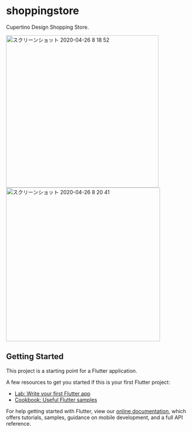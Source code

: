 # shoppingstore

 Cupertino Design Shopping Store.

 <img width="415" alt="スクリーンショット 2020-04-26 8 18 52" src="https://user-images.githubusercontent.com/53788311/80293261-f7c6c880-8798-11ea-9bf3-a381eeeb7703.png">

 <img width="419" alt="スクリーンショット 2020-04-26 8 20 41" src="https://user-images.githubusercontent.com/53788311/80293309-46746280-8799-11ea-84bc-d1ff7e8f520e.png">


## Getting Started

This project is a starting point for a Flutter application.

A few resources to get you started if this is your first Flutter project:

- [Lab: Write your first Flutter app](https://flutter.dev/docs/get-started/codelab)
- [Cookbook: Useful Flutter samples](https://flutter.dev/docs/cookbook)

For help getting started with Flutter, view our
[online documentation](https://flutter.dev/docs), which offers tutorials,
samples, guidance on mobile development, and a full API reference.
